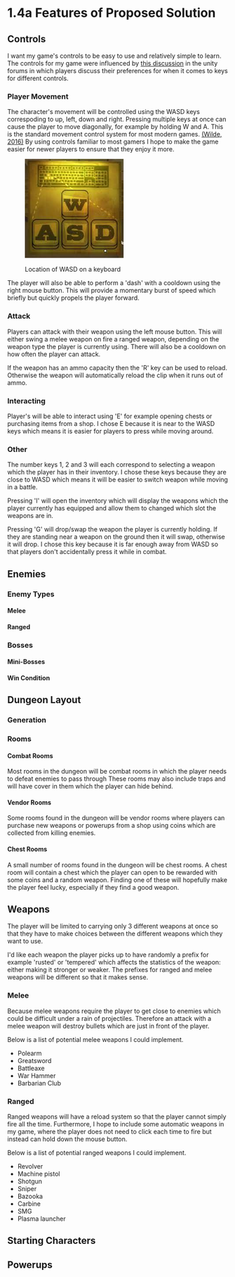# 1.4a Features of Proposed Solution

## Controls

I want my game's controls to be easy to use and relatively simple to learn. The controls for my game were influenced by [this discussion](https://forum.unity.com/threads/most-common-keyboard-mouse-inputs-for-pc-games.380594/) in the unity forums in which players discuss their preferences for when it comes to keys for different controls.

### Player Movement

The character's movement will be controlled using the WASD keys correspoding to up, left, down and right. Pressing multiple keys at once can cause the player to move diagonally, for example by holding W and A. This is the standard movement control system for most modern games. [(Wilde, 2016)](reference-list.md#features-of-a-proposed-solution) By using controls familiar to most gamers I hope to make the game easier for newer players to ensure that they enjoy it more.

<figure><img src="../.gitbook/assets/wasd.jpg" alt=""><figcaption><p>Location of WASD on a keyboard</p></figcaption></figure>

The player will also be able to perform a 'dash' with a cooldown using the right mouse button. This will provide a momentary burst of speed which briefly but quickly propels the player forward.

### Attack

Players can attack with their weapon using the left mouse button. This will either swing a melee weapon on fire a ranged weapon, depending on the weapon type the player is currently using. There will also be a cooldown on how often the player can attack.

If the weapon has an ammo capacity then the 'R' key can be used to reload. Otherwise the weapon will automatically reload the clip when it runs out of ammo.

### Interacting

Player's will be able to interact using 'E' for example opening chests or purchasing items from a shop. I chose E because it is near to the WASD keys which means it is easier for players to press while moving around.

### Other

The number keys 1, 2 and 3 will each correspond to selecting a weapon which the player has in their inventory. I chose these keys because they are close to WASD which means it will be easier to switch weapon while moving in a battle.

Pressing 'I' will open the inventory which will display the weapons which the player currently has equipped and allow them to changed which slot the weapons are in.

Pressing 'G' will drop/swap the weapon the player is currently holding. If they are standing near a weapon on the ground then it will swap, otherwise it will drop. I chose this key because it is far enough away from WASD so that players don't accidentally press it while in combat.

## Enemies

### Enemy Types

#### Melee

#### Ranged

### Bosses

#### Mini-Bosses

#### Win Condition

## Dungeon Layout

### Generation

### Rooms

#### Combat Rooms

Most rooms in the dungeon will be combat rooms in which the player needs to defeat enemies to pass through These rooms may also include traps and will have cover in them which the player can hide behind.

#### Vendor Rooms

Some rooms found in the dungeon will be vendor rooms where players can purchase new weapons or powerups from a shop using coins which are collected from killing enemies.

#### Chest Rooms

A small number of rooms found in the dungeon will be chest rooms. A chest room will contain a chest which the player can open to be rewarded with some coins and a random weapon. Finding one of these will hopefully make the player feel lucky, especially if they find a good weapon.

## Weapons

The player will be limited to carrying only 3 different weapons at once so that they have to make choices between the different weapons which they want to use.

I'd like each weapon the player picks up to have randomly a prefix for example 'rusted' or 'tempered' which affects the statistics of the weapon: either making it stronger or weaker. The prefixes for ranged and melee weapons will be different so that it makes sense.

### Melee

Because melee weapons require the player to get close to enemies which could be difficult under a rain of projectiles. Therefore an attack with a melee weapon will destroy bullets which are just in front of the player.

Below is a list of potential melee weapons I could implement.

* Polearm
* Greatsword
* Battleaxe
* War Hammer
* Barbarian Club

### Ranged

Ranged weapons will have a reload system so that the player cannot simply fire all the time. Furthermore, I hope to include some automatic weapons in my game, where the player does not need to click each time to fire but instead can hold down the mouse button.

Below is a list of potential ranged weapons I could implement.

* Revolver
* Machine pistol
* Shotgun
* Sniper
* Bazooka
* Carbine
* SMG
* Plasma launcher

## Starting Characters

## Powerups

